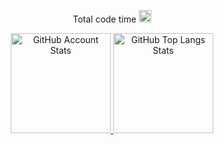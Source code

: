 <p align="center">

   <a href="#">
      <a>Total code time</a>
   </a>

   <a href="#">
   <img 
      src="https://wakatime.com/badge/user/391a38bf-e366-4a08-8107-7e6a23ad440a.svg"
      alt="Total code time"
      height="20"
      />
   </a>



</p>
<p align="center">
   <a href="#">
   <img 
      src="https://github-readme-stats.vercel.app/api?username=Andcool-Systems&show_icons=true&border_color=30363d&bg_color=0d1117&text_color=eef2ff&title_color=818cf8&count_private=true&border_radius=4" 
      alt="GitHub Account Stats"
      height="160"
      />
   </a>
   <a href="#">
   <img 
      src="https://github-readme-stats.vercel.app/api/top-langs/?username=Andcool-Systems&layout=compact&border_color=30363d&bg_color=0d1117&text_color=eef2ff&title_color=818cf8&border_radius=4"
      alt="GitHub Top Langs Stats"
      height="160"
      />
   </a>

   
</p>
